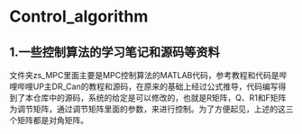 # Control_algorithm
## 1.一些控制算法的学习笔记和源码等资料
文件夹zs_MPC里面主要是MPC控制算法的MATLAB代码，参考教程和代码是哔哩哔哩UP主DR_Can的教程和源码，在原来的基础上经过公式推导，代码编写得到了本仓库中的源码，系统的给定是可以修改的，也就是R矩阵，Q、R1和F矩阵为调节矩阵，通过调节矩阵里面的参数，来进行控制。为了方便起见，上述的这三个矩阵都是对角矩阵。
